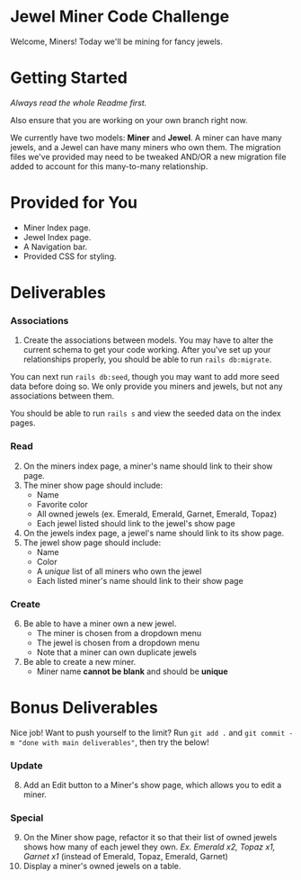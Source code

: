 # Jewel Miner Code Challenge
Welcome, Miners! Today we'll be mining for fancy jewels.

# Getting Started
_Always read the whole Readme first._

Also ensure that you are working on your own branch right now.

We currently have two models: **Miner** and **Jewel**. A miner can have many jewels, and a Jewel can have many miners who own them. The migration files we've provided may need to be tweaked AND/OR a new migration file added to account for this many-to-many relationship.

# Provided for You
- Miner Index page.
- Jewel Index page.
- A Navigation bar.
- Provided CSS for styling.

# Deliverables
### Associations
1. Create the associations between models. You may have to alter the current schema to get your code working. After you've set up your relationships properly, you should be able to run `rails db:migrate`.

 You can next run `rails db:seed`, though you may want to add more seed data before doing so. We only provide you miners and jewels, but not any associations between them.

You should be able to run `rails s` and view the seeded data on the index pages.

### Read
2. On the miners index page, a miner's name should link to their show page.
3. The miner show page should include:
    - Name
    - Favorite color
    - All owned jewels (ex. Emerald, Emerald, Garnet, Emerald, Topaz)
    - Each jewel listed should link to the jewel's show page
4. On the jewels index page, a jewel's name should link to its show page.
5. The jewel show page should include:
    - Name
    - Color
    - A *unique* list of all miners who own the jewel
    - Each listed miner's name should link to their show page

### Create
6. Be able to have a miner own a new jewel.
    - The miner is chosen from a dropdown menu
    - The jewel is chosen from a dropdown menu
    - Note that a miner can own duplicate jewels
7. Be able to create a new miner.
    - Miner name **cannot be blank** and should be **unique**

# Bonus Deliverables
Nice job! Want to push yourself to the limit? Run `git add .` and `git commit -m "done with main deliverables"`, then try the below!
### Update
8. Add an Edit button to a Miner's show page, which allows you to edit a miner.

### Special
9. On the Miner show page, refactor it so that their list of owned jewels shows how many of each jewel they own.
*Ex. Emerald x2, Topaz x1, Garnet x1* (instead of Emerald, Topaz, Emerald, Garnet)
10. Display a miner's owned jewels on a table.
